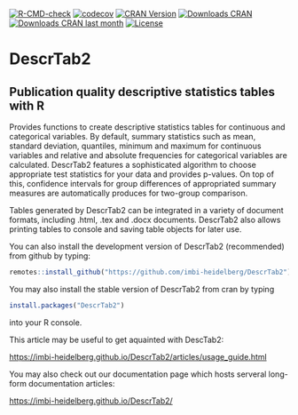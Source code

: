 <!-- badges: start -->
[![R-CMD-check](https://github.com/imbi-heidelberg/DescrTab2/workflows/R-CMD-check/badge.svg)](https://github.com/imbi-heidelberg/DescrTab2/actions)
[![codecov](https://codecov.io/gh/imbi-heidelberg/DescrTab2/branch/master/graph/badge.svg)](https://codecov.io/gh/imbi-heidelberg/DescrTab2)
[![CRAN Version](https://www.r-pkg.org/badges/version/DescrTab2)](https://www.r-pkg.org/badges/version/DescrTab2)
[![Downloads CRAN](https://cranlogs.r-pkg.org/badges/grand-total/DescrTab2)](https://cranlogs.r-pkg.org/badges/grand-total/DescrTab2)
[![Downloads CRAN last month](https://cranlogs.r-pkg.org/badges/last-month/DescrTab2)](https://cranlogs.r-pkg.org/badges/last-month/DescrTab2)
[![License](https://img.shields.io/cran/l/DescrTab2)](https://img.shields.io/cran/l/DescrTab2)
<!-- badges: end -->


# DescrTab2
## Publication quality descriptive statistics tables with R

Provides functions to create descriptive statistics tables for continuous and categorical variables.
By default, summary statistics such as mean, standard deviation, quantiles, minimum and maximum for continuous variables and relative and absolute frequencies for categorical variables are calculated. DescrTab2 features a sophisticated algorithm to choose appropriate test statistics for your data and provides p-values. On top of this, confidence intervals for group differences of appropriated summary measures are automatically produces for two-group comparison.


Tables generated by DescrTab2 can be integrated in a variety of document formats, including .html, .tex and .docx documents. DescrTab2 also allows printing tables to console and saving table objects for later use.


You can also install the development version of DescrTab2 (recommended) from github by typing:
```r
remotes::install_github("https://github.com/imbi-heidelberg/DescrTab2")
```

You may also install the stable version of DescrTab2 from cran by typing
```r
install.packages("DescrTab2")
```
into your R console.



This article may be useful to get aquainted with DescTab2:

https://imbi-heidelberg.github.io/DescrTab2/articles/usage_guide.html


You may also check out our documentation page which hosts serveral long-form documentation articles:

https://imbi-heidelberg.github.io/DescrTab2/
